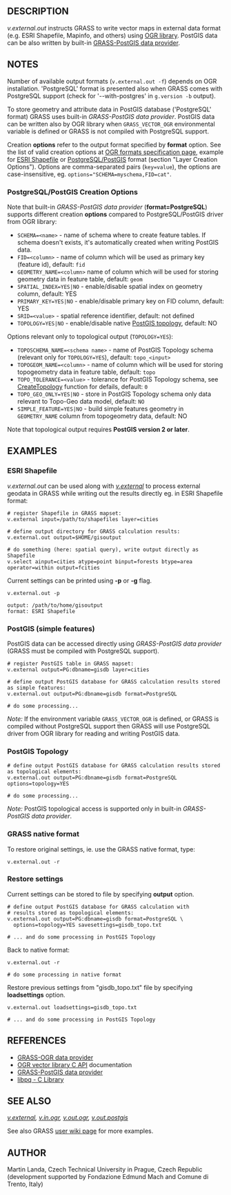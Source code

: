## DESCRIPTION

*v.external.out* instructs GRASS to write vector maps in external data
format (e.g. ESRI Shapefile, Mapinfo, and others) using [OGR
library](http://www.gdal.org/). PostGIS data can be also written by
built-in [GRASS-PostGIS data
provider](http://trac.osgeo.org/grass/wiki/Grass7/VectorLib/PostGISInterface).

## NOTES

Number of available output formats (`v.external.out -f`) depends on OGR
installation. \'PostgreSQL\' format is presented also when GRASS comes
with PostgreSQL support (check for \'\--with-postgres\' in
`g.version -b` output).

To store geometry and attribute data in PostGIS database (\'PostgreSQL\'
format) GRASS uses built-in *GRASS-PostGIS data provider*. PostGIS data
can be written also by OGR library when `GRASS_VECTOR_OGR` environmental
variable is defined or GRASS is not compiled with PostgreSQL support.

Creation **options** refer to the output format specified by **format**
option. See the list of valid creation options at [OGR formats
specification page](https://gdal.org/drivers/vector/), example for [ESRI
Shapefile](http://www.gdal.org/drv_shapefile.html) or
[PostgreSQL/PostGIS](http://www.gdal.org/drv_pg.html) format (section
\"Layer Creation Options\"). Options are comma-separated pairs
(`key=value`), the options are case-insensitive, eg.
`options="SCHEMA=myschema,FID=cat"`.

### PostgreSQL/PostGIS Creation Options

Note that built-in *GRASS-PostGIS data provider* (**format=PostgreSQL**)
supports different creation **options** compared to PostgreSQL/PostGIS
driver from OGR library:

-   `SCHEMA=<name>` - name of schema where to create feature tables. If
    schema doesn\'t exists, it\'s automatically created when writing
    PostGIS data.
-   `FID=<column>` - name of column which will be used as primary key
    (feature id), default: `fid`
-   `GEOMETRY_NAME=<column>` name of column which will be used for
    storing geometry data in feature table, default: `geom`
-   `SPATIAL_INDEX=YES|NO` - enable/disable spatial index on geometry
    column, default: YES
-   `PRIMARY_KEY=YES|NO` - enable/disable primary key on FID column,
    default: YES
-   `SRID=<value>` - spatial reference identifier, default: not defined
-   `TOPOLOGY=YES|NO` - enable/disable native [PostGIS
    topology](https://grasswiki.osgeo.org/wiki/PostGIS_Topology),
    default: NO

Options relevant only to topological output (`TOPOLOGY=YES`):

-   `TOPOSCHEMA_NAME=<schema name>` - name of PostGIS Topology schema
    (relevant only for `TOPOLOGY=YES`), default: `topo_<input>`
-   `TOPOGEOM_NAME=<column>` - name of column which will be used for
    storing topogeometry data in feature table, default: `topo`
-   `TOPO_TOLERANCE=<value>` - tolerance for PostGIS Topology schema,
    see
    [CreateTopology](http://www.postgis.net/docs/manual-2.0/CreateTopology.html)
    function for defails, default: `0`
-   `TOPO_GEO_ONLY=YES|NO` - store in PostGIS Topology schema only data
    relevant to Topo-Geo data model, default: `NO`
-   `SIMPLE_FEATURE=YES|NO` - build simple features geometry in
    `GEOMETRY_NAME` column from topogeometry data, default: NO

Note that topological output requires **PostGIS version 2 or later**.

## EXAMPLES

### ESRI Shapefile

*v.external.out* can be used along with *[v.external](v.external.html)*
to process external geodata in GRASS while writing out the results
directly eg. in ESRI Shapefile format:

```
# register Shapefile in GRASS mapset:
v.external input=/path/to/shapefiles layer=cities

# define output directory for GRASS calculation results:
v.external.out output=$HOME/gisoutput

# do something (here: spatial query), write output directly as Shapefile
v.select ainput=cities atype=point binput=forests btype=area operator=within output=fcities
```

Current settings can be printed using **-p** or **-g** flag.

```
v.external.out -p

output: /path/to/home/gisoutput
format: ESRI Shapefile
```

### PostGIS (simple features)

PostGIS data can be accessed directly using *GRASS-PostGIS data
provider* (GRASS must be compiled with PostgreSQL support).

```
# register PostGIS table in GRASS mapset:
v.external output=PG:dbname=gisdb layer=cities

# define output PostGIS database for GRASS calculation results stored as simple features:
v.external.out output=PG:dbname=gisdb format=PostgreSQL

# do some processing...
```

*Note:* If the environment variable `GRASS_VECTOR_OGR` is defined, or
GRASS is compiled without PostgreSQL support then GRASS will use
PostgreSQL driver from OGR library for reading and writing PostGIS data.

### PostGIS Topology

```
# define output PostGIS database for GRASS calculation results stored as topological elements:
v.external.out output=PG:dbname=gisdb format=PostgreSQL options=topology=YES

# do some processing...
```

*Note:* PostGIS topological access is supported only in built-in
*GRASS-PostGIS data provider*.

### GRASS native format

To restore original settings, ie. use the GRASS native format, type:

```
v.external.out -r
```

### Restore settings

Current settings can be stored to file by specifying **output** option.

```
# define output PostGIS database for GRASS calculation with
# results stored as topological elements:
v.external.out output=PG:dbname=gisdb format=PostgreSQL \
  options=topology=YES savesettings=gisdb_topo.txt

# ... and do some processing in PostGIS Topology
```

Back to native format:

```
v.external.out -r

# do some processing in native format
```

Restore previous settings from \"gisdb_topo.txt\" file by specifying
**loadsettings** option.

```
v.external.out loadsettings=gisdb_topo.txt

# ... and do some processing in PostGIS Topology
```

## REFERENCES

-   [GRASS-OGR data
    provider](http://trac.osgeo.org/grass/wiki/Grass7/VectorLib/OGRInterface)
-   [OGR vector library C API](https://gdal.org/api/) documentation
-   [GRASS-PostGIS data
    provider](http://trac.osgeo.org/grass/wiki/Grass7/VectorLib/PostGISInterface)
-   [libpq - C
    Library](http://www.postgresql.org/docs/9.1/static/libpq.html)

## SEE ALSO

*[v.external](v.external.html), [v.in.ogr](v.in.ogr.html),
[v.out.ogr](v.out.ogr.html), [v.out.postgis](v.out.postgis.html)*

See also GRASS [user wiki
page](https://grasswiki.osgeo.org/wiki/Working_with_external_data_in_GRASS_7)
for more examples.

## AUTHOR

Martin Landa, Czech Technical University in Prague, Czech Republic
(development supported by Fondazione Edmund Mach and Comune di Trento,
Italy)
